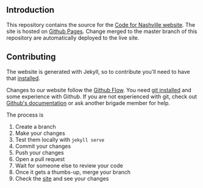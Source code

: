 ## Introduction

This repository contains the source for the [Code for Nashville website](http://www.codefornashville.org). The site is hosted on [Github Pages](https://pages.github.com). Change merged to the master branch of this repository are automatically deployed to the live site.

## Contributing

The website is generated with Jekyll, so to contribute you'll need to have that [installed](http://jekyllrb.com/docs/installation/).

Changes to our website follow the [Github Flow](https://guides.github.com/introduction/flow/index.html). You need [git installed](https://help.github.com/articles/set-up-git) and some experience with Github. If you are not experienced with git, check out [Github's documentation](https://help.github.com) or ask another brigade member for help.

The process is

1. Create a branch
1. Make your changes
1. Test them locally with `jekyll serve`
1. Commit your changes
1. Push your changes
1. Open a pull request
1. Wait for someone else to review your code
1. Once it gets a thumbs-up, merge your branch
1. Check the [site](http://www.codefornashville.org) and see your changes



